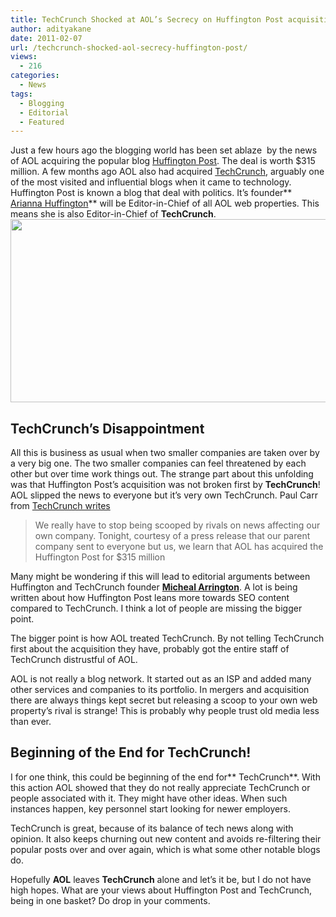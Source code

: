 ```yaml
---
title: TechCrunch Shocked at AOL’s Secrecy on Huffington Post acquisition
author: adityakane
date: 2011-02-07
url: /techcrunch-shocked-aol-secrecy-huffington-post/
views:
  - 216
categories:
  - News
tags:
  - Blogging
  - Editorial
  - Featured
---
```

Just a few hours ago the blogging world has been set ablaze  by the news of AOL acquiring the popular blog <a href="http://huffingtonpost.com" onclick="_gaq.push(['_trackEvent', 'outbound-article', 'http://huffingtonpost.com', 'Huffington Post']);" >Huffington Post</a>. The deal is worth $315 million. A few months ago AOL also had acquired <a href="http://techcrunch.com" onclick="_gaq.push(['_trackEvent', 'outbound-article', 'http://techcrunch.com', 'TechCrunch']);" >TechCrunch</a>, arguably one of the most visited and influential blogs when it came to technology. Huffington Post is known a blog that deal with politics. It’s founder** <a href="http://en.wikipedia.org/wiki/Arianna_Huffington" onclick="_gaq.push(['_trackEvent', 'outbound-article', 'http://en.wikipedia.org/wiki/Arianna_Huffington', 'Arianna Huffington']);" >Arianna Huffington</a>** will be Editor-in-Chief of all AOL web properties. This means she is also Editor-in-Chief of **TechCrunch**.  
[<img class="alignnone size-full wp-image-37378" title="AOL_Huffpo_TC" src="http://cdn.devilsworkshop.org/files/2011/02/AOL_Huffpo_TC.png" alt="" width="550" height="293" />][1]

## TechCrunch&#8217;s Disappointment

All this is business as usual when two smaller companies are taken over by a very big one. The two smaller companies can feel threatened by each other but over time work things out. The strange part about this unfolding was that Huffington Post’s acquisition was not broken first by **TechCrunch**! AOL slipped the news to everyone but it&#8217;s very own TechCrunch. Paul Carr from <a href="http://techcrunch.com/2011/02/06/i-for-one-welcome-our-new-huffington-overlord/" onclick="_gaq.push(['_trackEvent', 'outbound-article', 'http://techcrunch.com/2011/02/06/i-for-one-welcome-our-new-huffington-overlord/', 'TechCrunch writes']);" >TechCrunch writes</a>

> We really have to stop being scooped by rivals on news affecting our own company. Tonight, courtesy of a press release that our parent company sent to everyone but us, we learn that AOL has acquired the Huffington Post for $315 million

Many might be wondering if this will lead to editorial arguments between Huffington and TechCrunch founder <a href="http://en.wikipedia.org/wiki/Michael_Arrington" onclick="_gaq.push(['_trackEvent', 'outbound-article', 'http://en.wikipedia.org/wiki/Michael_Arrington', 'Micheal Arrington']);" ><strong>Micheal Arrington</strong></a>. A lot is being written about how Huffington Post leans more towards SEO content compared to TechCrunch. I think a lot of people are missing the bigger point.

The bigger point is how AOL treated TechCrunch. By not telling TechCrunch first about the acquisition they have, probably got the entire staff of TechCrunch distrustful of AOL.

AOL is not really a blog network. It started out as an ISP and added many other services and companies to its portfolio. In mergers and acquisition there are always things kept secret but releasing a scoop to your own web property’s rival is strange! This is probably why people trust old media less than ever.

## Beginning of the End for TechCrunch!

I for one think, this could be beginning of the end for** TechCrunch**. With this action AOL showed that they do not really appreciate TechCrunch or people associated with it. They might have other ideas. When such instances happen, key personnel start looking for newer employers.

TechCrunch is great, because of its balance of tech news along with opinion. It also keeps churning out new content and avoids re-filtering their popular posts over and over again, which is what some other notable blogs do.

Hopefully **AOL** leaves **TechCrunch** alone and let’s it be, but I do not have high hopes. What are your views about Huffington Post and TechCrunch, being in one basket? Do drop in your comments.

 [1]: http://cdn.devilsworkshop.org/files/2011/02/AOL_Huffpo_TC.png
